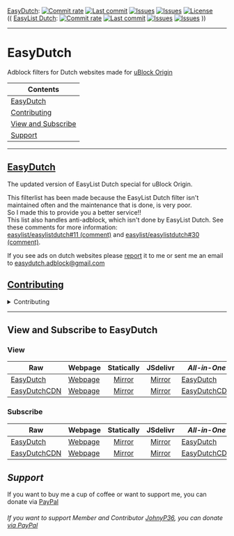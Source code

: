 [EasyDutch](https://github.com/EasyDutch-uBO/EasyDutch):
[![Commit rate](https://img.shields.io/github/commit-activity/y/EasyDutch-uBO/EasyDutch?label=Commits&color=succes)](https://github.com/EasyDutch-uBO/EasyDutch/commits/)
[![Last commit](https://img.shields.io/github/last-commit/EasyDutch-uBO/EasyDutch?label=Last%20commit&color=informational)](https://github.com/EasyDutch-uBO/EasyDutch/commits/)
[![Issues](https://img.shields.io/github/issues/EasyDutch-uBO/EasyDutch?label=Issues&color=red)](https://github.com/EasyDutch-uBO/EasyDutch/issues)
[![Issues](https://img.shields.io/github/issues-closed/EasyDutch-uBO/EasyDutch?color=green&label=Issues)](https://github.com/EasyDutch-uBO/EasyDutch/issues?q=is%3Aissue+is%3Aclosed)
[![License](https://img.shields.io/badge/License-GPLv3-blue.svg?label=License&color=lightgrey)](https://github.com/EasyDutch-uBO/EasyDutch/blob/main/LICENSE) <br>
(( [EasyList Dutch](https://github.com/easylist/easylistdutch/):
[![Commit rate](https://img.shields.io/github/commit-activity/y/easylist/easylistdutch?label=Commits&color=succes&style=plastic)](https://github.com/easylist/easylistdutch/commits/)
[![Last commit](https://img.shields.io/github/last-commit/easylist/easylistdutch?label=Last%20commit&color=informational&style=plastic)](https://github.com/easylist/easylistdutch/commits/master)
[![Issues](https://img.shields.io/github/issues/easylist/easylistdutch?label=Issues&color=red&style=plastic)](https://github.com/easylist/easylistdutch/issues)
[![Issues](https://img.shields.io/github/issues-closed/easylist/easylistdutch?color=green&label=Issues&style=plastic)](https://github.com/easylist/easylistdutch/issues?q=is%3Aissue+is%3Aclosed) ))

***
# EasyDutch
Adblock filters for Dutch websites made for [uBlock Origin](https://github.com/uBlockOrigin/uAssets)

| Contents |
| --- |
| [EasyDutch](#easydutch) |
| [Contributing](#contributing) |
| [View and Subscribe](#view-and-subscribe-to-easydutch) |
| [Support](#support) |
-----
## [EasyDutch](https://github.com/EasyDutch-uBO/EasyDutch)
The updated version of EasyList Dutch special for uBlock Origin. 

This filterlist has been made because the EasyList Dutch filter isn't maintained often and the maintenance that is done, is very poor. <br>
So I made this to provide you a better service!! <br>
This list also handles anti-adblock, which isn't done by EasyList Dutch. See these comments for more information: <br>
[easylist/easylistdutch#11 (comment)](https://github.com/easylist/easylistdutch/issues/11#issuecomment-818864565) and [easylist/easylistdutch#30 (comment)](https://github.com/easylist/easylistdutch/issues/30#issuecomment-1011180477).

If you see ads on dutch websites please [report](https://github.com/EasyDutch-uBO/EasyDutch/issues/new/choose) it to me or sent me an email to easydutch.adblock@gmail.com <br>

## [Contributing](https://github.com/EasyDutch-uBO/EasyDutch/blob/main/CONTRIBUTING.md)
<details>
<summary>Contributing</summary>

> Important note: </br>
> I, @BPower0036 owner of EasyDutch, prefer simplicity over complexity. So instead of `123geldzaken.nl##[class*="widget_sponsor"]` use `123geldzaken.nl##.widget_sponsor` and `123geldzaken.nl##.widget_sponsorlinks`. And instead of `arenalokaal.nl##[advobject]:upward(.bg-gray-100):has-text(/Uit de krant/i)` just use `arenalokaal.nl##[advobject]:upward(.bg-gray-100)`
> 
> ##### Ordering of filters
> 
> New filters must be added on the top of each list.
> 
> The reason is to provide an easy way to check whether a filter is still relevant. The filters at the end of the file will be the oldest filters, and also the most likely to maybe be obsolete.
> 
> Old filters which are confirmed to still be required must be moved to the top of the list.
> 
> ##### Issue number association
> 
> **All** added filters must be associated with a formal issue number or date, example:
> 
>     ! https://github.com/EasyDutch-uBO/EasyDutch/issues/3
>     ||data.inertanceretinallaurel.com^
>     ! 2021-04-27
>     ||androidplanet.nl,iphoned.nl##.dynamic-content-native
> 
> This way we know why a filter was added, and how to verify whether an old filter is still needed. The comment line preceding the filter(s) to solve a specific issue should be only a URL to the issue. The issue itself can contains all the details about how the issue was solved, and why it was solved this way, etc.
> 
> ##### Commit message
> 
> - Keep it simple, use `A:` for adding a site, `C:` for changing or updating rules, `R:` for removing, and `M:` for moving to other files. 
> - Put here after the site url `spele.nl` (no `https://www.`) 
> - Put after this the issue number. </br>
> Example: `A: spele.nl fix #3` or `C: nu.nl`. The issue itself will contains all the details.
> 
> ##### Hide General
> 
> You may only make General Hiding rules, if it applies to tree or more websites
> *******
> #### What you might do or not do as a contributor
> 
> As a contributor it is **forbidden** to change the following files:
> - `.github` folder 
> - `README.md`
> - `CONTRIBUTING.md`
> - `CODE_OF_CONDUCT.md`
> - `LICENSE`
> 
> The rest you may change.
> 
> Breaching this rule will result in a warning and, if not listening, being banned as contributor!

</details>

***
## View and Subscribe to EasyDutch
### View
| Raw | Webpage | Statically | JSdelivr | _**All-in-One**_ | Webpage | Statically | JSdelivr |
| ---------- | ---------- | :------: | :------: | -------- | -------- | :------: | :--------: |
| [EasyDutch](https://raw.githubusercontent.com/EasyDutch-uBO/EasyDutch/gh-pages/EasyDutch.txt) | [Webpage](https://easydutch-ubo.github.io/EasyDutch/EasyDutch.txt)| [Mirror](https://cdn.statically.io/gh/EasyDutch-uBO/EasyDutch/gh-pages/EasyDutch.txt) | [Mirror](https://cdn.jsdelivr.net/gh/EasyDutch-uBO/EasyDutch@gh-pages/EasyDutch.txt) | [EasyDutch](https://raw.githubusercontent.com/EasyDutch-uBO/EasyDutch/gh-pages/EasyDutch.all.txt) | [Webpage](https://easydutch-ubo.github.io/EasyDutch/EasyDutch.all.txt) | [Mirror](https://cdn.statically.io/gh/EasyDutch-uBO/EasyDutch/gh-pages/EasyDutch.all.txt) | [Mirror](https://cdn.jsdelivr.net/gh/EasyDutch-uBO/EasyDutch@gh-pages/EasyDutch.all.txt) |
| [EasyDutchCDN](https://raw.githubusercontent.com/EasyDutch-uBO/EasyDutchCDN/main/EasyDutch.txt) | [Webpage](https://easydutch-ubo.github.io/EasyDutchCDN/EasyDutch.txt) | [Mirror](https://cdn.statically.io/gh/EasyDutch-uBO/EasyDutchCDN/main/EasyDutch.txt) | [Mirror](https://cdn.jsdelivr.net/gh/EasyDutch-uBO/EasyDutchCDN@main/EasyDutch.txt) | [EasyDutchCDN](https://raw.githubusercontent.com/EasyDutch-uBO/EasyDutchCDN/main/EasyDutch.all.txt) | [Webpage](https://easydutch-ubo.github.io/EasyDutchCDN/EasyDutch.all.txt) | [Mirror](https://cdn.statically.io/gh/EasyDutch-uBO/EasyDutchCDN/main/EasyDutch.all.txt) | [Mirror](https://cdn.jsdelivr.net/gh/EasyDutch-uBO/EasyDutchCDN@main/EasyDutch.all.txt) |
### Subscribe
| Raw | Webpage | Statically | JSdelivr | _**All-in-One**_ | Webpage | Statically | JSdelivr |
| ---------- | ---------- | :------: | :------: | -------- | -------- | :------: | :--------: |
| [EasyDutch](https://subscribe.adblockplus.org/?location=https://raw.githubusercontent.com/EasyDutch-uBO/EasyDutch/gh-pages/EasyDutch.txt&title=EasyDutch) | [Webpage](https://subscribe.adblockplus.org/?location=https://easydutch-ubo.github.io/EasyDutch/EasyDutch.txt&title=EasyDutch)| [Mirror](https://subscribe.adblockplus.org/?location=https://cdn.statically.io/gh/EasyDutch-uBO/EasyDutch/gh-pages/EasyDutch.txt&title=EasyDutch) | [Mirror](https://subscribe.adblockplus.org/?location=https://cdn.jsdelivr.net/gh/EasyDutch-uBO/EasyDutch@gh-pages/EasyDutch.txt&title=EasyDutch) | [EasyDutch](https://subscribe.adblockplus.org/?location=https://raw.githubusercontent.com/EasyDutch-uBO/EasyDutch/gh-pages/EasyDutch.all.txt&title=EasyDutch) | [Webpage](https://subscribe.adblockplus.org/?location=https://easydutch-ubo.github.io/EasyDutch/EasyDutch.all.txt&title=EasyDutch) | [Mirror](https://subscribe.adblockplus.org/?location=https://cdn.statically.io/gh/EasyDutch-uBO/EasyDutch/gh-pages/EasyDutch.all.txt&title=EasyDutch) | [Mirror](https://subscribe.adblockplus.org/?location=https://cdn.jsdelivr.net/gh/EasyDutch-uBO/EasyDutch@gh-pages/EasyDutch.all.txt&title=EasyDutch) |
| [EasyDutchCDN](https://subscribe.adblockplus.org/?location=https://raw.githubusercontent.com/EasyDutch-uBO/EasyDutchCDN/main/EasyDutch.txt&title=EasyDutch) | [Webpage](https://subscribe.adblockplus.org/?location=https://easydutch-ubo.github.io/EasyDutchCDN/EasyDutch.txt&title=EasyDutch) | [Mirror](https://subscribe.adblockplus.org/?location=https://cdn.statically.io/gh/EasyDutch-uBO/EasyDutchCDN/main/EasyDutch.txt&title=EasyDutch) | [Mirror](https://subscribe.adblockplus.org/?location=https://cdn.jsdelivr.net/gh/EasyDutch-uBO/EasyDutchCDN@main/EasyDutch.txt&title=EasyDutch) | [EasyDutchCDN](https://subscribe.adblockplus.org/?location=https://raw.githubusercontent.com/EasyDutch-uBO/EasyDutchCDN/main/EasyDutch.all.txt&title=EasyDutch) | [Webpage](https://subscribe.adblockplus.org/?location=https://easydutch-ubo.github.io/EasyDutchCDN/EasyDutch.all.txt&title=EasyDutch) | [Mirror](https://subscribe.adblockplus.org/?location=https://cdn.statically.io/gh/EasyDutch-uBO/EasyDutchCDN/main/EasyDutch.all.txt&title=EasyDutch) | [Mirror](https://subscribe.adblockplus.org/?location=https://cdn.jsdelivr.net/gh/EasyDutch-uBO/EasyDutchCDN@main/EasyDutch.all.txt&title=EasyDutch) |

## *Support*
If you want to buy me a cup of coffee or want to support me, you can donate via [PayPal](https://www.paypal.com/donate/?hosted_button_id=NRARDMBBMV3LC)

###### If you want to support Member *and Contributor* [JohnyP36](https://github.com/JohnyP36), you can donate [via PayPal](https://www.paypal.com/donate?hosted_button_id=8BBT5V55TGVXW) 
